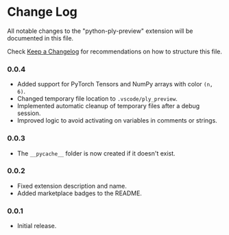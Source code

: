 # Change Log

All notable changes to the "python-ply-preview" extension will be documented in this file.

Check [Keep a Changelog](http://keepachangelog.com/) for recommendations on how to structure this file.

### 0.0.4

  * Added support for PyTorch Tensors and NumPy arrays with color `(n, 6)`.
  * Changed temporary file location to `.vscode/ply_preview`.
  * Implemented automatic cleanup of temporary files after a debug session.
  * Improved logic to avoid activating on variables in comments or strings.

### 0.0.3

  * The `__pycache__` folder is now created if it doesn't exist.

### 0.0.2

  * Fixed extension description and name.
  * Added marketplace badges to the README.

### 0.0.1

  * Initial release.
